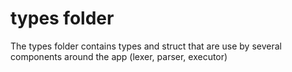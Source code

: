 # types folder
The types folder contains types and struct that are use by several components around
the app (lexer, parser, executor)
